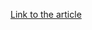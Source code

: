 [Link to the article](https://thehackernews.com/2025/03/desert-dexter-targets-900-victims-using.html)
